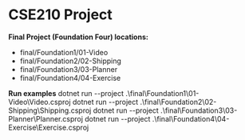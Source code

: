 # CSE210 Project

**Final Project (Foundation Four) locations:**
- final/Foundation1/01-Video
- final/Foundation2/02-Shipping
- final/Foundation3/03-Planner
- final/Foundation4/04-Exercise

**Run examples**
dotnet run --project .\final\Foundation1\01-Video\Video.csproj
dotnet run --project .\final\Foundation2\02-Shipping\Shipping.csproj
dotnet run --project .\final\Foundation3\03-Planner\Planner.csproj
dotnet run --project .\final\Foundation4\04-Exercise\Exercise.csproj
